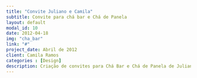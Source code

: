 ```yaml
---
title: "Convite Juliano e Camila"
subtitle: Convite para chá bar e Chá de Panela
layout: default
modal_id: 10
date: 2012-04-18
img: "cha_bar"
link: "#"
project_date: Abril de 2012
client: Camila Ramos
categories : [Design]
description: Criação de convites para Chá Bar e Chá de Panela de Juliano e Camila
---
```

